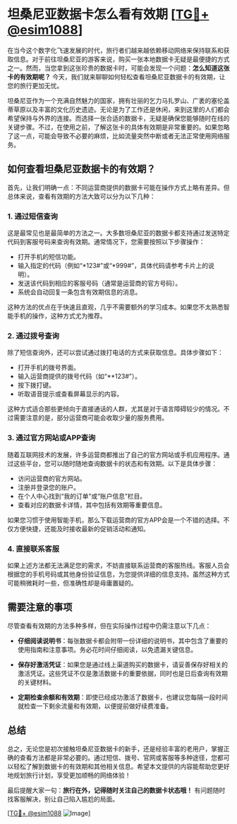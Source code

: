 # 坦桑尼亚数据卡怎么看有效期 [[TG💪+ @esim1088](https://t.me/s/esim1088)]

在当今这个数字化飞速发展的时代，旅行者们越来越依赖移动网络来保持联系和获取信息。对于前往坦桑尼亚的游客来说，购买一张本地数据卡无疑是最便捷的方式之一。然而，当您拿到这张珍贵的数据卡时，可能会发现一个问题：**怎么知道这张卡的有效期呢？** 今天，我们就来聊聊如何轻松查看坦桑尼亚数据卡的有效期，让您的旅行更加无忧。

坦桑尼亚作为一个充满自然魅力的国家，拥有壮丽的乞力马扎罗山、广袤的塞伦盖蒂草原以及丰富的文化历史遗迹。无论是为了工作还是休闲，来到这里的人们都会希望保持与外界的连接。而选择一张合适的数据卡，无疑是确保您能够随时在线的关键步骤。不过，在使用之前，了解这张卡的具体有效期是非常重要的。如果忽略了这一点，可能会导致不必要的麻烦，比如流量突然中断或者无法正常使用网络服务。

## 如何查看坦桑尼亚数据卡的有效期？

首先，让我们明确一点：不同运营商提供的数据卡可能在操作方式上略有差异。但总体来说，查看有效期的方法大致可以分为以下几种：

### 1. **通过短信查询**

这是最常见也是最简单的方法之一。大多数坦桑尼亚的数据卡都支持通过发送特定代码到客服号码来查询有效期。通常情况下，您需要按照以下步骤操作：

- 打开手机的短信功能。
- 输入指定的代码（例如“*123#”或“*999#”，具体代码请参考卡片上的说明）。
- 发送该代码到相应的客服号码（通常是运营商的官方号码）。
- 系统会自动回复一条包含有效期信息的消息。

这种方法的优点在于快速且直观，几乎不需要额外的学习成本。如果您不太熟悉智能手机的操作，这种方式尤为推荐。

### 2. **通过拨号查询**

除了短信查询外，还可以尝试通过拨打电话的方式来获取信息。具体步骤如下：

- 打开手机的拨号界面。
- 输入运营商提供的拨号代码（如“**123#”）。
- 按下拨打键。
- 听取语音提示或查看屏幕显示的内容。

这种方式适合那些更倾向于直接通话的人群，尤其是对于语言障碍较少的情况。不过需要注意的是，部分运营商可能会收取少量的服务费用。

### 3. **通过官方网站或APP查询**

随着互联网技术的发展，许多运营商都推出了自己的官方网站或手机应用程序。通过这些平台，您可以随时随地查询数据卡的状态和有效期。以下是具体步骤：

- 访问运营商的官方网站。
- 注册并登录您的账户。
- 在个人中心找到“我的订单”或“账户信息”栏目。
- 查看对应的数据卡详情，其中包括有效期等重要信息。

如果您习惯于使用智能手机，那么下载运营商的官方APP会是一个不错的选择。不仅方便快捷，还能及时接收最新的促销活动和通知。

### 4. **直接联系客服**

如果上述方法都无法满足您的需求，不妨直接联系运营商的客服热线。客服人员会根据您的手机号码或其他身份验证信息，为您提供详细的信息支持。虽然这种方式可能稍微耗时一些，但准确性却是毋庸置疑的。

## 需要注意的事项

尽管查看有效期的方法多种多样，但在实际操作过程中仍需注意以下几点：

- **仔细阅读说明书**：每张数据卡都会附带一份详细的说明书，其中包含了重要的使用指南和注意事项。务必花时间仔细阅读，以免遗漏关键信息。
  
- **保存好激活凭证**：如果您是通过线上渠道购买的数据卡，请妥善保存好相关的激活凭证。这些凭证不仅是激活数据卡的重要依据，同时也是日后查询有效期的关键材料。

- **定期检查余额和有效期**：即使已经成功激活了数据卡，也建议您每隔一段时间就检查一下剩余流量和有效期，以便提前做好续费准备。

## 总结

总之，无论您是初次接触坦桑尼亚数据卡的新手，还是经验丰富的老用户，掌握正确的查看方法都是非常必要的。通过短信、拨号、官网或客服等多种途径，您都可以轻松了解到数据卡的有效期和其他相关信息。希望本文提供的内容能帮助您更好地规划旅行计划，享受更加顺畅的网络体验！

最后提醒大家一句：**旅行在外，记得随时关注自己的数据卡状态哦！** 有问题随时找客服解决，别让自己陷入尴尬的局面。

[[TG💪+ @esim1088](https://t.me/s/esim1088) ![Image](https://i.postimg.cc/4NQfJmqS/Snipaste-2025-05-13-00-14-12.png)]